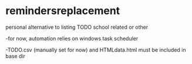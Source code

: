 # remindersreplacement
personal alternative to listing TODO school related or other

-for now, automation relies on windows task scheduler

-TODO.csv (manually set for now) and HTMLdata.html must be included in base dir
